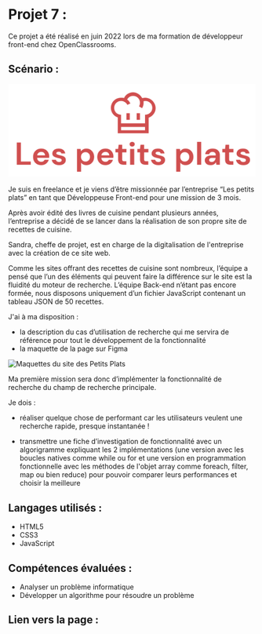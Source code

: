 # Projet 7 :

Ce projet a été réalisé en juin 2022 lors de ma formation de développeur front-end chez OpenClassrooms.

## Scénario :

<p align="center">
  <img src="assets/logo.png">
</p>

Je suis en freelance et je viens d’être missionnée par l’entreprise “Les petits plats” en tant que Développeuse Front-end pour une mission de 3 mois.

Après avoir édité des livres de cuisine pendant plusieurs années, l’entreprise a décidé de se lancer dans la réalisation de son propre site de recettes de cuisine.

Sandra, cheffe de projet, est en charge de la digitalisation de l'entreprise avec la création de ce site web.

Comme les sites offrant des recettes de cuisine sont nombreux, l’équipe a pensé que l’un des éléments qui peuvent faire la différence sur le site est la fluidité du moteur de recherche. L’équipe Back-end n’étant pas encore formée, nous disposons uniquement d’un fichier JavaScript contenant un tableau JSON de 50 recettes.

J'ai à ma disposition :

-   la description du cas d’utilisation de recherche qui me servira de référence pour tout le développement de la fonctionnalité
-   la maquette de la page sur Figma

![Maquettes du site des Petits Plats](https://zupimages.net/up/22/25/tyro.png)

Ma première mission sera donc d’implémenter la fonctionnalité de recherche du champ de recherche principale.

Je dois :

-   réaliser quelque chose de performant car les utilisateurs veulent une recherche rapide, presque instantanée !

-   transmettre une fiche d’investigation de fonctionnalité avec un algorigramme expliquant les 2 implémentations (une version avec les boucles natives comme while ou for et une version en programmation fonctionnelle avec les méthodes de l'objet array comme foreach, filter, map ou bien reduce) pour pouvoir comparer leurs performances et choisir la meilleure

## Langages utilisés :

-   HTML5
-   CSS3
-   JavaScript

## Compétences évaluées :

-   Analyser un problème informatique
-   Développer un algorithme pour résoudre un problème

## Lien vers la page :
